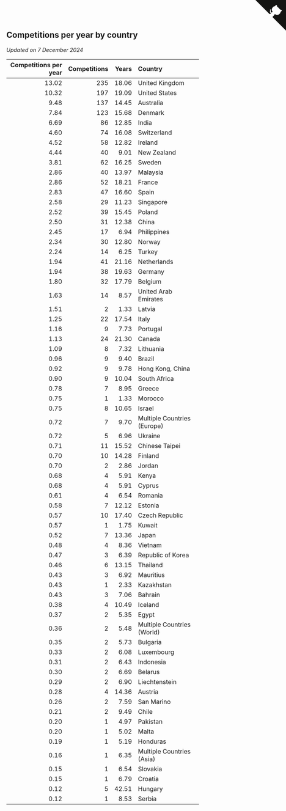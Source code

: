 ## Competitions per year by country

*Updated on  7 December 2024*

| Competitions per year | Competitions | Years | Country |
| ---: | ---: | ---: | :--- |
| 13.02 | 235 | 18.06 | United Kingdom |
| 10.32 | 197 | 19.09 | United States |
| 9.48 | 137 | 14.45 | Australia |
| 7.84 | 123 | 15.68 | Denmark |
| 6.69 | 86 | 12.85 | India |
| 4.60 | 74 | 16.08 | Switzerland |
| 4.52 | 58 | 12.82 | Ireland |
| 4.44 | 40 | 9.01 | New Zealand |
| 3.81 | 62 | 16.25 | Sweden |
| 2.86 | 40 | 13.97 | Malaysia |
| 2.86 | 52 | 18.21 | France |
| 2.83 | 47 | 16.60 | Spain |
| 2.58 | 29 | 11.23 | Singapore |
| 2.52 | 39 | 15.45 | Poland |
| 2.50 | 31 | 12.38 | China |
| 2.45 | 17 | 6.94 | Philippines |
| 2.34 | 30 | 12.80 | Norway |
| 2.24 | 14 | 6.25 | Turkey |
| 1.94 | 41 | 21.16 | Netherlands |
| 1.94 | 38 | 19.63 | Germany |
| 1.80 | 32 | 17.79 | Belgium |
| 1.63 | 14 | 8.57 | United Arab Emirates |
| 1.51 | 2 | 1.33 | Latvia |
| 1.25 | 22 | 17.54 | Italy |
| 1.16 | 9 | 7.73 | Portugal |
| 1.13 | 24 | 21.30 | Canada |
| 1.09 | 8 | 7.32 | Lithuania |
| 0.96 | 9 | 9.40 | Brazil |
| 0.92 | 9 | 9.78 | Hong Kong, China |
| 0.90 | 9 | 10.04 | South Africa |
| 0.78 | 7 | 8.95 | Greece |
| 0.75 | 1 | 1.33 | Morocco |
| 0.75 | 8 | 10.65 | Israel |
| 0.72 | 7 | 9.70 | Multiple Countries (Europe) |
| 0.72 | 5 | 6.96 | Ukraine |
| 0.71 | 11 | 15.52 | Chinese Taipei |
| 0.70 | 10 | 14.28 | Finland |
| 0.70 | 2 | 2.86 | Jordan |
| 0.68 | 4 | 5.91 | Kenya |
| 0.68 | 4 | 5.91 | Cyprus |
| 0.61 | 4 | 6.54 | Romania |
| 0.58 | 7 | 12.12 | Estonia |
| 0.57 | 10 | 17.40 | Czech Republic |
| 0.57 | 1 | 1.75 | Kuwait |
| 0.52 | 7 | 13.36 | Japan |
| 0.48 | 4 | 8.36 | Vietnam |
| 0.47 | 3 | 6.39 | Republic of Korea |
| 0.46 | 6 | 13.15 | Thailand |
| 0.43 | 3 | 6.92 | Mauritius |
| 0.43 | 1 | 2.33 | Kazakhstan |
| 0.43 | 3 | 7.06 | Bahrain |
| 0.38 | 4 | 10.49 | Iceland |
| 0.37 | 2 | 5.35 | Egypt |
| 0.36 | 2 | 5.48 | Multiple Countries (World) |
| 0.35 | 2 | 5.73 | Bulgaria |
| 0.33 | 2 | 6.08 | Luxembourg |
| 0.31 | 2 | 6.43 | Indonesia |
| 0.30 | 2 | 6.69 | Belarus |
| 0.29 | 2 | 6.90 | Liechtenstein |
| 0.28 | 4 | 14.36 | Austria |
| 0.26 | 2 | 7.59 | San Marino |
| 0.21 | 2 | 9.49 | Chile |
| 0.20 | 1 | 4.97 | Pakistan |
| 0.20 | 1 | 5.02 | Malta |
| 0.19 | 1 | 5.19 | Honduras |
| 0.16 | 1 | 6.35 | Multiple Countries (Asia) |
| 0.15 | 1 | 6.54 | Slovakia |
| 0.15 | 1 | 6.79 | Croatia |
| 0.12 | 5 | 42.51 | Hungary |
| 0.12 | 1 | 8.53 | Serbia |


<a href="https://github.com/simonkellly/wca_statistics_uk" class="github-corner" aria-label="View source on Github"><svg width="80" height="80" viewBox="0 0 250 250" style="fill:#151513; color:#fff; position: absolute; top: 0; border: 0; right: 0;" aria-hidden="true"><path d="M0,0 L115,115 L130,115 L142,142 L250,250 L250,0 Z"></path><path d="M128.3,109.0 C113.8,99.7 119.0,89.6 119.0,89.6 C122.0,82.7 120.5,78.6 120.5,78.6 C119.2,72.0 123.4,76.3 123.4,76.3 C127.3,80.9 125.5,87.3 125.5,87.3 C122.9,97.6 130.6,101.9 134.4,103.2" fill="currentColor" style="transform-origin: 130px 106px;" class="octo-arm"></path><path d="M115.0,115.0 C114.9,115.1 118.7,116.5 119.8,115.4 L133.7,101.6 C136.9,99.2 139.9,98.4 142.2,98.6 C133.8,88.0 127.5,74.4 143.8,58.0 C148.5,53.4 154.0,51.2 159.7,51.0 C160.3,49.4 163.2,43.6 171.4,40.1 C171.4,40.1 176.1,42.5 178.8,56.2 C183.1,58.6 187.2,61.8 190.9,65.4 C194.5,69.0 197.7,73.2 200.1,77.6 C213.8,80.2 216.3,84.9 216.3,84.9 C212.7,93.1 206.9,96.0 205.4,96.6 C205.1,102.4 203.0,107.8 198.3,112.5 C181.9,128.9 168.3,122.5 157.7,114.1 C157.9,116.9 156.7,120.9 152.7,124.9 L141.0,136.5 C139.8,137.7 141.6,141.9 141.8,141.8 Z" fill="currentColor" class="octo-body"></path></svg></a><style>.github-corner:hover .octo-arm{animation:octocat-wave 560ms ease-in-out}@keyframes octocat-wave{0%,100%{transform:rotate(0)}20%,60%{transform:rotate(-25deg)}40%,80%{transform:rotate(10deg)}}@media (max-width:500px){.github-corner:hover .octo-arm{animation:none}.github-corner .octo-arm{animation:octocat-wave 560ms ease-in-out}}</style>
